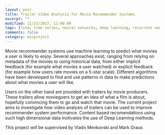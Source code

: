 ```yaml
---
layout: post
title: Trailer Video Analysis for Movie Recommender Systems. 
excerpt: ""
modified: 11/15/2017, 11:00:00
tags: [lstm, time series, neural networks, deep learning, recurrent neural networks, pedestrian tracking, trajectory modelling]
comments: false
category: mscproject
---
```


Movie recommender systems use machine learning to predict what movies a user is likely to enjoy. Several approaches exist, ranging from relying on metadata of the movies to using historical data, from either implicit feedback (for example what movies a user watched) or explicit feedback (for example how users rate movies on a 5-star scale). Different algorithms have been developed to find and use patterns in data to make predictions about what movies a user will like. 

Users on the other hand are provided with trailers by movie producers. These trailers allow moviegoers to get an idea of what a film is about, hopefully convincing them to go and watch that movie. The current project aims to investigate how video analysis of trailers can be used to improve recommender system performance. Content based recomendations using such high dimensional data motivates the use of Deep Learning methods.

This project will be supervised by Vlado Menkovski and Mark Graus